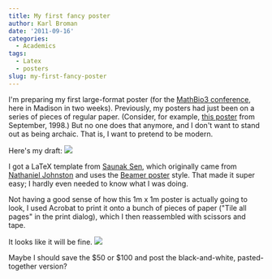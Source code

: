 ```yaml
---
title: My first fancy poster
author: Karl Broman
date: '2011-09-16'
categories:
  - Academics
tags:
  - Latex
  - posters
slug: my-first-fancy-poster
---
```


I'm preparing my first large-format poster (for the [MathBio3 conference](http://discovery.wisc.edu/home/discovery/events/mathbio-symposia/mathbio-3-modeling/2009-mathbio-event-home.cmsx), here in Madison in two weeks). Previously, my posters had just been on a series of pieces of regular paper. (Consider, for example, [this poster](http://www.biostat.wisc.edu/~kbroman/posters/gaw11.pdf) from September, 1998.)  But no one does that anymore, and I don't want to stand out as being archaic.  That is, I want to pretend to be modern.

Here's my draft:
[![](http://kbroman.files.wordpress.com/2011/09/poster.png)](http://www.biostat.wisc.edu/~kbroman/posters/mathbio2011.pdf)

<!-- more -->

I got a LaTeX template from [Saunak Sen](http://www.epibiostat.ucsf.edu/biostat/sen/), which originally came from [Nathaniel Johnston](http://www.nathanieljohnston.com/2009/08/latex-poster-template/) and uses the [Beamer poster](http://www-i6.informatik.rwth-aachen.de/~dreuw/latexbeamerposter.php) style. That made it super easy; I hardly even needed to know what I was doing.

Not having a good sense of how this 1m x 1m poster is actually going to look, I  used Acrobat to print it onto a bunch of pieces of paper ("Tile all pages" in the print dialog), which I then reassembled with scissors and tape.

It looks like it will be fine.
![](http://kbroman.files.wordpress.com/2011/09/photo_of_poster.jpg)

Maybe I should save the $50 or $100 and post the black-and-white, pasted-together version?
